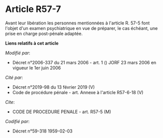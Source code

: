 # Article R57-7

Avant leur libération les personnes mentionnées à l'article R. 57-5 font l'objet d'un examen psychiatrique en vue de
préparer, le cas échéant, une prise en charge post-pénale adaptée.

**Liens relatifs à cet article**

_Modifié par_:

  - Décret n°2006-337 du 21 mars 2006 - art. 1 () JORF 23 mars 2006 en vigueur le 1er juin 2006

_Cité par_:

  - Décret n°2019-98 du 13 février 2019 (V)
  - Code de procédure pénale - art. Annexe à l'article R57-6-18 (V)

_Cite_:

  - CODE DE PROCEDURE PENALE - art. R57-5 (M)

_Codifié par_:

  - Décret n°59-318 1959-02-03
